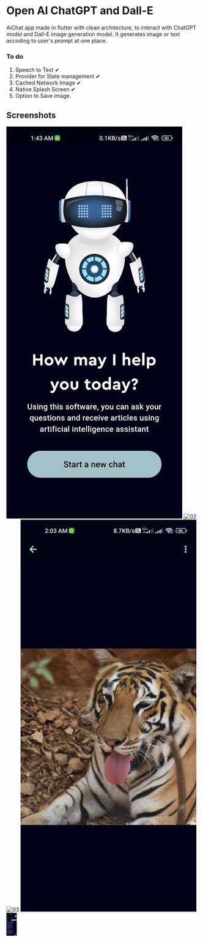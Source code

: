 # Open AI ChatGPT and Dall-E

AiChat app made in flutter with clean architecture, to interact with ChatGPT model and Dall-E image generation model. It generates image or text accoding to user's prompt at one place. 

### To do
1. Speech to Text ✔
2. Provider for State management ✔
3. Cached Network Image ✔
4. Native Splash Screen ✔
5. Option to Save image.

## Screenshots

![01](https://github.com/yogeshkaremore3/AIChat_Assistant-Flutter/blob/master/test/Screenshot_2023-09-23-01-43-25-496_com.example.ai_assistant.jpg)
![02]([https://github.com/yogeshkaremore3/AIChat_Assistant-Flutter/blob/master/test/Screenshot_2023-09-23-02-00-11-902_com.example.ai_assistant.jpg])
![03]([https://github.com/yogeshkaremore3/AIChat_Assistant-Flutter/blob/b77856a6ece7a39d0f7e2a0b562d813382ba2be5/test/Screenshot_2023-09-23-02-03-34-740_com.example.ai_assistant.jpg])
![04](https://github.com/yogeshkaremore3/AIChat_Assistant-Flutter/blob/a87ff8f80269c13944fa89844df34a3f660b75b9/test/Screenshot_2023-09-23-02-03-34-740_com.example.ai_assistant.jpg)
 <img height=60 src="https://github.com/yogeshkaremore3/AIChat_Assistant-Flutter/blob/master/test/Screenshot_2023-09-23-02-00-11-902_com.example.ai_assistant.jpg"/>
